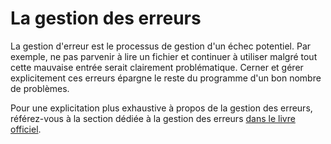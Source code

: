 # La gestion des erreurs

La gestion d'erreur est le processus de gestion d'un échec potentiel. Par exemple, ne pas parvenir à lire un fichier et continuer à utiliser malgré tout cette mauvaise entrée serait clairement problématique. Cerner et gérer explicitement ces erreurs épargne le reste du programme d'un bon nombre de problèmes.

Pour une explicitation plus exhaustive à propos de la gestion des erreurs, référez-vous à la section dédiée à la gestion des erreurs [dans le livre officiel](https://doc.rust-lang.org/book/first-edition/error-handling.html).
